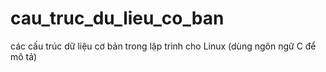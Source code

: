 # cau_truc_du_lieu_co_ban
các cấu trúc dữ liệu cơ bản trong lập trình cho Linux (dùng ngôn ngữ C để mô tả)
